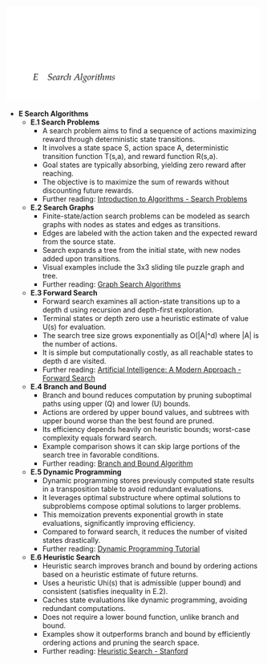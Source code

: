 ![ADFM-32-search](ADFM-32-search.best.png)

- **E Search Algorithms**
  - **E.1 Search Problems**
    - A search problem aims to find a sequence of actions maximizing reward through deterministic state transitions.
    - It involves a state space S, action space A, deterministic transition function T(s,a), and reward function R(s,a).
    - Goal states are typically absorbing, yielding zero reward after reaching.
    - The objective is to maximize the sum of rewards without discounting future rewards.
    - Further reading: [Introduction to Algorithms - Search Problems](https://mitpress.mit.edu/books/introduction-algorithms)
  - **E.2 Search Graphs**
    - Finite-state/action search problems can be modeled as search graphs with nodes as states and edges as transitions.
    - Edges are labeled with the action taken and the expected reward from the source state.
    - Search expands a tree from the initial state, with new nodes added upon transitions.
    - Visual examples include the 3x3 sliding tile puzzle graph and tree.
    - Further reading: [Graph Search Algorithms](https://en.wikipedia.org/wiki/Graph_search_algorithms)
  - **E.3 Forward Search**
    - Forward search examines all action-state transitions up to a depth d using recursion and depth-first exploration.
    - Terminal states or depth zero use a heuristic estimate of value U(s) for evaluation.
    - The search tree size grows exponentially as O(|A|^d) where |A| is the number of actions.
    - It is simple but computationally costly, as all reachable states to depth d are visited.
    - Further reading: [Artificial Intelligence: A Modern Approach - Forward Search](https://aima.cs.berkeley.edu/)
  - **E.4 Branch and Bound**
    - Branch and bound reduces computation by pruning suboptimal paths using upper (Q) and lower (U) bounds.
    - Actions are ordered by upper bound values, and subtrees with upper bound worse than the best found are pruned.
    - Its efficiency depends heavily on heuristic bounds; worst-case complexity equals forward search.
    - Example comparison shows it can skip large portions of the search tree in favorable conditions.
    - Further reading: [Branch and Bound Algorithm](https://en.wikipedia.org/wiki/Branch_and_bound)
  - **E.5 Dynamic Programming**
    - Dynamic programming stores previously computed state results in a transposition table to avoid redundant evaluations.
    - It leverages optimal substructure where optimal solutions to subproblems compose optimal solutions to larger problems.
    - This memoization prevents exponential growth in state evaluations, significantly improving efficiency.
    - Compared to forward search, it reduces the number of visited states drastically.
    - Further reading: [Dynamic Programming Tutorial](https://www.geeksforgeeks.org/dynamic-programming/)
  - **E.6 Heuristic Search**
    - Heuristic search improves branch and bound by ordering actions based on a heuristic estimate of future returns.
    - Uses a heuristic Uhi(s) that is admissible (upper bound) and consistent (satisfies inequality in E.2).
    - Caches state evaluations like dynamic programming, avoiding redundant computations.
    - Does not require a lower bound function, unlike branch and bound.
    - Examples show it outperforms branch and bound by efficiently ordering actions and pruning the search space.
    - Further reading: [Heuristic Search - Stanford](http://web.stanford.edu/class/cs221/)
